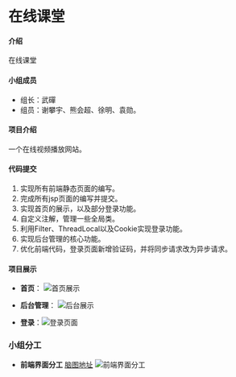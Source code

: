 # 在线课堂

#### 介绍
在线课堂


#### 小组成员

- 组长：武磾 
- 组员：谢攀宇、熊会超、徐明、袁勋。


#### 项目介绍

一个在线视频播放网站。

#### 代码提交

1. 实现所有前端静态页面的编写。
2. 完成所有jsp页面的编写并提交。
3. 实现首页的展示，以及部分登录功能。
4. 自定义注解，管理一些全局类。
5. 利用Filter、ThreadLocal以及Cookie实现登录功能。
6. 实现后台管理的核心功能。
7. 优化前端代码，登录页面新增验证码，并将同步请求改为异步请求。

#### 项目展示

- **首页**：
![首页展示](https://images.gitee.com/uploads/images/2019/0401/114159_cf77e49a_4890054.png "screencapture-file-E-git-qhkt-index-html-2019-04-01-11_41_23.png")

- **后台管理**：
![后台展示](https://images.gitee.com/uploads/images/2019/0401/114345_0539aa92_4890054.png "捕获.PNG")

- **登录**：![登录页面](https://images.gitee.com/uploads/images/2019/0415/102722_bfe6f1da_4890054.png "screencapture-localhost-8080-cms-login-2019-04-15-10_24_49.png")

### 小组分工

- **前端界面分工** [脑图地址](http://naotu.baidu.com/file/d8146fd0865bdb0a8c430fcc8ceed640?token=5a613e0069009ea7)
![前端界面分工](https://images.gitee.com/uploads/images/2019/0420/205118_4126e28e_4890054.png "前端页面.png")